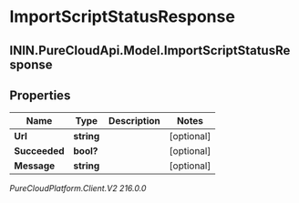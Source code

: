 # ImportScriptStatusResponse

## ININ.PureCloudApi.Model.ImportScriptStatusResponse

## Properties

|Name | Type | Description | Notes|
|------------ | ------------- | ------------- | -------------|
| **Url** | **string** |  | [optional] |
| **Succeeded** | **bool?** |  | [optional] |
| **Message** | **string** |  | [optional] |



_PureCloudPlatform.Client.V2 216.0.0_
